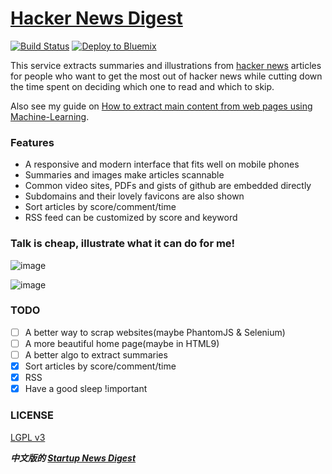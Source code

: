 [Hacker News Digest](http://hackernews.betacat.io/)
==================

[![Build Status](https://travis-ci.org/polyrabbit/hacker-news-digest.svg?branch=master)](https://travis-ci.org/polyrabbit/hacker-news-digest)
[![Deploy to Bluemix](https://bluemix.net/deploy/button.png)](https://bluemix.net/deploy?repository=https://github.com/polyrabbit/hacker-news-digest)

This service extracts summaries and illustrations from [hacker news](https://news.ycombinator.com/) articles for people who want to get the most out of hacker news while cutting down the time spent on deciding which one to read and which to skip.

Also see my guide on [How to extract main content from web pages using Machine-Learning](%5Btutorial%5D%20How-to-extract-main-content-from-web-pages-using-Machine-Learning.ipynb).

### Features
* A responsive and modern interface that fits well on mobile phones
* Summaries and images make articles scannable
* Common video sites, PDFs and gists of github are embedded directly
* Subdomains and their lovely favicons are also shown
* Sort articles by score/comment/time
* RSS feed can be customized by score and keyword

### Talk is cheap, illustrate what it can do for me!

![image](https://cloud.githubusercontent.com/assets/2657334/5331788/076bdcae-7e75-11e4-8b85-6d1210af4ab0.png)

![image](https://cloud.githubusercontent.com/assets/2657334/5331787/076634b6-7e75-11e4-9269-90b9a83f8f13.png)

### TODO
- [ ] A better way to scrap websites(maybe PhantomJS & Selenium)
- [ ] A more beautiful home page(maybe in HTML9)
- [ ] A better algo to extract summaries
- [X] Sort articles by score/comment/time
- [X] RSS
- [X] Have a good sleep !important

### LICENSE
[LGPL v3](LICENSE-lgpl-3.0.txt)



***中文版的 [Startup News Digest](http://hackernews.betacat.io/startupnews)***

